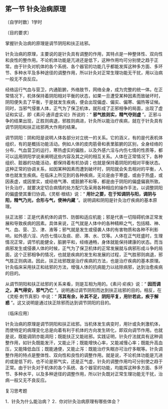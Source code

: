 ## 笫一节  针灸治病原理

〔自学时数〕1学时

〔目的要求〕 

掌握针灸治病的原理是调节阴阳和扶正祛邪。

针灸治病的原理，主要说的是针灸具有调整的作用，其特点是一种整体性、双向性和良性的整作用。不论机体功能是亢进还是低下，这种作用均可分别使之趋于正常。由于针灸对机体的各个系统、各个器官的功能几乎都能发挥这种多方面、多环节、多种水平及多种途径的调整作用，所以针灸对正常生理功能无干扰，用以治病一般无不良反应。

经络运行气血与营卫，内通脏腑，外络肢节，网络全身，成为完整的统一体。在正常情况下，机体保持着阴阳相对平衡的状态，如果一旦遭受某种因素而致破坏时，阴阳便失去了平衡，于是就发生疾病，便会出现偏虚、偏实、偏寒、偏热等证候。同时，当邪气侵害人体，正气为了保卫机体，就形成了正邪相争的局面，出现了虚证和实证，即《素问·通评虚实论》所说的：“ **邪气胜则实，精气夺则虚** ”。正邪斗争的结果出现，正胜则病退，邪胜则病进，针灸所以能治疗疾病，就在于针灸具有调节阴阳和扶正祛邪两大作用的结果。

调节阴阳：阴和阳是说明人体各部分对立统一的关系。它的涵义，有的是代表机体组织，有的是概括功能活动。例如人体的皮肉筋骨和表里脏腑的区别，全身经络的分布，气血营卫的运行，寒热虚实的偏胜，以及外感六淫与内伤七情的性质等，都可以运用阴阳学说来阐明这些内容及其之间的相互关系。人体在正常情况下，各种组织、脏器的功能活动，都保持着有机协调；也就是保持着阴阳的相对平衡状态。这种正常的协调关系，如因某种因素而遭到破坏时，阴阳就会失去相对的平衡，人体也就发生疾病。在临床上所见到的各种疾病，无论是由于寒盛，或由于热盛，或因表虚，或因里实，或经络气滞、或脏腑不和等，都是由于阴阳的偏盛偏衰所致。针灸治疗，就要决定切合病情的处方配穴及采用各种相应的操作手法，以调整阴阳的偏盛使其重归协调。《灵枢·根结》说：“ **用针之要，在于知调阴与阳，调阴与阳，精气乃光，合形与气，使神内藏** ”。说明调和阴阳是针灸治疗疾病的基本原理。

扶正法邪：正是代表机体的调节、防御和适应机能；邪是代表一切阻碍机体正常发展和导致疾病的因素。具体来说，正气就是人体中的各种精粹之气，包括精、神、气、血、营、卫、津、液等；邪气就是发生或侵袭人体的有害物质和各种不利影响，如外感六淫、内伤七情以及痰、瘀、滞、水、饮等。人体在正气旺盛时，生理情况正常，调节机能健全，脏腑平和，经络通畅，身体就能保持建康的状态。而当病邪发生或侵袭人体的时候，正气为了保卫机体的正常发展就与病邪形成斗争的局面，这个正邪相争的情况，也就是疾病的发生和发展的过程，正气胜邪则病退，邪气胜正则病进。因此，扶正祛邪既是治疗疾病的方法，也是治疗疾病的基本原理。针灸临床采用扶正和祛邪的方法，增强人体的抗病能力以祛除病邪，达到治愈疾病的目的。

从调节阴阳和扶正祛邪的关系来看，则是互相为用的。《素问·疟疾》说：“ **因而调之，真气得安，邪气乃亡** ”。说明通过调节阴阳而达到扶正祛邪的目的。相反，在《灵枢·刺节真邪》中说：“ **泻其有余，补其不足，阴阳平复，用针若此，疾于解惑** ”。这又说明是通过扶正除邪而达到调节阴阳的目的。

〔临床应用〕

针灸治病的原理是调节阴阳和扶正祛邪。当机体发生病变时，用针或灸刺激机体，而使特定的病理变化总是向着有利于机体的方向发生转化，即双向调节作用。也就是说，既能调阴亦能凋阳；既能扶正又能祛邪。实践证明，针灸疗法就具有这种调整作用，如针灸既能发汗，又能止汗；既能增快心率，又能减慢心率；既能升高血压，又能降低血压；既能通便，又能止泻：既能治疗失眠亦可治疗多眠等。针灸调整作用的特点是整体性、双向性和良性的调整作用。就是说，不论机体功能是亢进的或是低下的，也不论是邪气实，还是正气虚，针灸的调整作用均可分别使之趋于正常。由于针灸对于机体的各个系统、各个器官的功能，均能挥这种多方面、多环节、多种水平，以及多种途径的调整作用，所以针灸既对正常生理功能无干扰，治病一般又无不良反应。

复习思考题

1．针灸为什么能治病？
2．你对针灸治病原理有哪些体会？ 